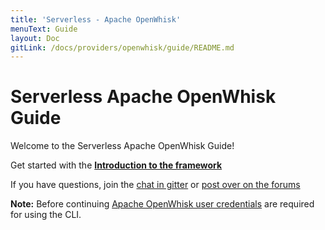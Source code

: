 ```yaml
---
title: 'Serverless - Apache OpenWhisk'
menuText: Guide
layout: Doc
gitLink: /docs/providers/openwhisk/guide/README.md
---
```


# Serverless Apache OpenWhisk Guide

Welcome to the Serverless Apache OpenWhisk Guide!

Get started with the **[Introduction to the framework](./intro)**

If you have questions, join the [chat in gitter](https://gitter.im/serverless/serverless) or [post over on the forums](http://forum.serverless.com/)

**Note:** Before continuing [Apache OpenWhisk user credentials](./credentials) are required for using the CLI.
